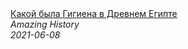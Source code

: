 <!--2024-01-04 01:37:28-->
<div class="yb">
  <a class="nodecor" href="/posts.html?istoriya/kakoj_byla_gigiena_v_drevnem_egipte">
    <img class="preview" data-videoid="yff2GdIvbmY" src="https://i.ytimg.com/vi/yff2GdIvbmY/hqdefault.jpg" align="middle" alt="">
  </a>
  <div class="inlbl text">
    <a class="nodecor" href="/posts.html?istoriya/kakoj_byla_gigiena_v_drevnem_egipte">Какой была Гигиена в Древнем Египте</a><br>
    <i class="smaller2">Amazing History</i><br>
    <i class="smaller3">2021-06-08</i>
  </div>
</div>
